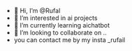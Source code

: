 - 👋 Hi, I’m @Rufal
- 👀 I’m interested in ai projects
- 🌱 I’m currently learning aichatbot
- 💞️ I’m looking to collaborate on ..
- you can contact me by my insta _rufail

<!---
Rufail123/Rufail123 is a ✨ special ✨ repository because its `README.md` (this file) appears on your GitHub profile.
You can click the Preview link to take a look at your changes.
--->
